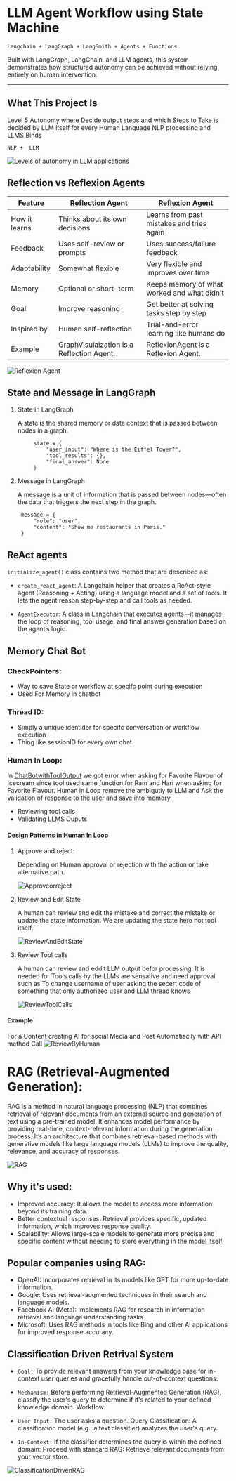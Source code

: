 # LLM Agent Workflow using State Machine
```Langchain + LangGraph + LangSmith + Agents + Functions```

Built with LangGraph, LangChain, and LLM agents, this system demonstrates how structured autonomy can be achieved without relying entirely on human intervention.

---

## What This Project Is

Level 5 Autonomy where Decide output steps and which Steps to Take is decided by LLM itself for every Human Language NLP processing and LLMS Binds

```NLP +  LLM```

![Levels of autonomy in LLM applications](/Images/LevelsofAutonomy.png)


## Reflection vs Reflexion Agents

| Feature          | Reflection Agent                             | Reflexion Agent                              |
|------------------|----------------------------------------------|----------------------------------------------|
| How it learns    | Thinks about its own decisions               | Learns from past mistakes and tries again    |
| Feedback         | Uses self-review or prompts                  | Uses success/failure feedback                |
| Adaptability     | Somewhat flexible                            | Very flexible and improves over time         |
| Memory           | Optional or short-term                       | Keeps memory of what worked and what didn’t  |
| Goal             | Improve reasoning                            | Get better at solving tasks step by step     |
| Inspired by      | Human self-reflection                        | Trial-and-error learning like humans do      |
| Example          | [GraphVisulaization](/Graph%20Visualization/) is a Reflection Agent. | [ReflexionAgent](/ReflexionAgent) is a Reflexion Agent.|


![Reflexion Agent](/Images/Reflexion.png)



## State and Message in LangGraph

1. State in LangGraph

    A state is the shared memory or data context that is passed between nodes in a graph.
        
            state = {
                "user_input": "Where is the Eiffel Tower?",
                "tool_results": {},
                "final_answer": None
            }

2. Message in LangGraph

    A message is a unit of information that is passed between nodes—often the data that triggers the next step in the graph.

        message = {
            "role": "user",
            "content": "Show me restaurants in Paris."
        }

## ReAct agents

`initialize_agent()` class contains two method that are described as:

- `create_react_agent`: A Langchain helper that creates a ReAct-style agent (Reasoning + Acting) using a language model and a set of tools. It lets the agent reason step-by-step and call tools as needed.

- `AgentExecutor`: A class in Langchain that executes agents—it manages the loop of reasoning, tool usage, and final answer generation based on the agent’s logic.

## Memory Chat Bot

### CheckPointers:

- Way to save State or workflow at specifc point during execution
- Used For Memory in chatbot 

### Thread ID:

- Simply a unique identider for specifc conversation or workflow execution
- Thing like sessionID for every own chat.

### Human In Loop:

In [ChatBotwithToolOutput](/chatBot/ChatWithSqliteAndToolOutput.md) we got error when asking for Favorite Flavour of Icecream since tool used same function for Ram and Hari when asking for Favorite Flavour. Human in Loop remove the ambigutiy to LLM and Ask the validation of response to the user and save into memory.

- Reviewing tool calls
- Validating LLMS Ouputs

#### Design Patterns in Human In Loop

1. Approve and reject:

    Depending on Human approval or rejection with the action or take alternative path.

    ![Approveorreject](/Images/Approveorreject.png)

2. Review and Edit State

    A human can review and edit the mistake and correct the mistake or update the state information. We are updating the state here not tool itself.

    ![ReviewAndEditState](/Images/ReviewAndEditState.png)

3. Review Tool calls

    A human can review and eddit LLM output befor processing. It is needed for Tools calls by the LLMs are sensative and need approval such as To change username of user asking the secert code of something that only authorized user and LLM thread knows

    ![ReviewToolCalls](/Images/ReviewToolCalls.png)

#### Example
For a Content creating AI for social Media and Post Automatiaclly with API method Call 
    ![ReviewByHuman](/Images/ReviewByHuman.png)


# RAG (Retrieval-Augmented Generation):
RAG is a method in natural language processing (NLP) that combines retrieval of relevant documents from an external source and generation of text using a pre-trained model. It enhances model performance by providing real-time, context-relevant information during the generation process.
It’s an architecture that combines retrieval-based methods with generative models like large language models (LLMs) to improve the quality, relevance, and accuracy of responses.

![RAG](/Images/RAG.png)


## Why it's used:
- Improved accuracy: It allows the model to access more information beyond its training data.
- Better contextual responses: Retrieval provides specific, updated information, which improves response quality.
- Scalability: Allows large-scale models to generate more precise and specific content without needing to store everything in the model itself.

## Popular companies using RAG:

- OpenAI: Incorporates retrieval in its models like GPT for more up-to-date information.
- Google: Uses retrieval-augmented techniques in their search and language models.
- Facebook AI (Meta): Implements RAG for research in information retrieval and language understanding tasks.
- Microsoft: Uses RAG methods in tools like Bing and other AI applications for improved response accuracy.



## Classification Driven Retrival System

- ```Goal:``` To provide relevant answers from your knowledge base for in-context user queries and gracefully handle out-of-context questions.

- ```Mechanism:``` Before performing Retrieval-Augmented Generation (RAG), classify the user's query to determine if it's related to your defined knowledge domain.
Workflow:

- ```User Input:``` The user asks a question.
Query Classification: A classification model (e.g., a text classifier) analyzes the user's query.

- ```In-Context:``` If the classifier determines the query is within the defined domain:
Proceed with standard RAG: Retrieve relevant documents from your vector store.

![ClassificationDrivenRAG](/Images/ClassificationDrivenRAG.png)
